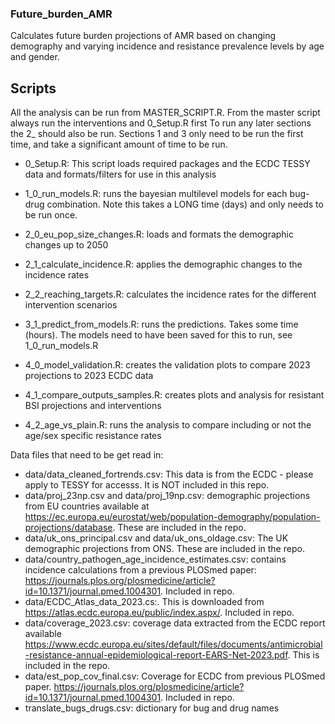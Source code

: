 ### Future_burden_AMR
Calculates future burden projections of AMR based on changing demography and varying incidence and resistance prevalence levels by age and gender. 

## Scripts

All the analysis can be run from MASTER_SCRIPT.R. From the master script always run the interventions and 0_Setup.R first
To run any later sections the 2_ should also be run. 
Sections 1 and 3 only need to be run the first time, and take a significant amount of time to be run.  

- 0_Setup.R: This script loads required packages and the ECDC TESSY data and formats/filters for use in this analysis
  
- 1_0_run_models.R: runs the bayesian multilevel models for each bug-drug combination. Note this takes a LONG time (days) and only needs to be run once. 
- 2_0_eu_pop_size_changes.R: loads and formats the demographic changes up to 2050
- 2_1_calculate_incidence.R: applies the demographic changes to the incidence rates
- 2_2_reaching_targets.R: calculates the incidence rates for the different intervention scenarios

- 3_1_predict_from_models.R: runs the predictions. Takes some time (hours). The models need to have been saved for this to run, see 1_0_run_models.R

- 4_0_model_validation.R: creates the validation plots to compare 2023 projections to 2023 ECDC data
- 4_1_compare_outputs_samples.R: creates plots and analysis for resistant BSI projections and interventions
- 4_2_age_vs_plain.R: runs the analysis to compare including or not the age/sex specific resistance rates

Data files that need to be get read in: 
 - data/data_cleaned_fortrends.csv: This data is from the ECDC - please apply to TESSY for accesss. It is NOT included in this repo.
 - data/proj_23np.csv and data/proj_19np.csv: demographic projections from EU countries available at https://ec.europa.eu/eurostat/web/population-demography/population-projections/database. These are included in the repo.
 - data/uk_ons_principal.csv and data/uk_ons_oldage.csv: The UK demographic projections from ONS. These are included in the repo.
 - data/country_pathogen_age_incidence_estimates.csv: contains incidence calculations from a previous PLOSmed paper: https://journals.plos.org/plosmedicine/article?id=10.1371/journal.pmed.1004301. Included in repo.
 - data/ECDC_Atlas_data_2023.cs:. This is downloaded from https://atlas.ecdc.europa.eu/public/index.aspx/. Included in repo.
 - data/coverage_2023.csv: coverage data extracted from the ECDC report available https://www.ecdc.europa.eu/sites/default/files/documents/antimicrobial-resistance-annual-epidemiological-report-EARS-Net-2023.pdf. This is included in the repo.
 - data/est_pop_cov_final.csv: Coverage for ECDC from previous PLOSmed paper. https://journals.plos.org/plosmedicine/article?id=10.1371/journal.pmed.1004301. Included in repo.
 - translate_bugs_drugs.csv: dictionary for bug and drug names
